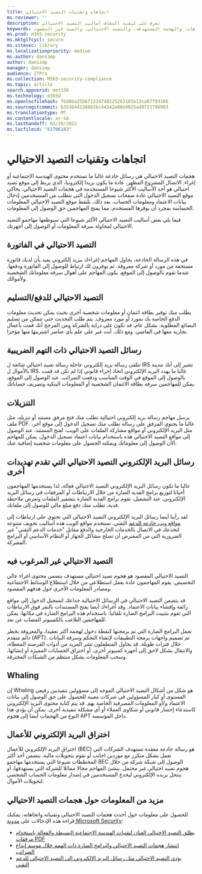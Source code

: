 ```yaml
---
title: اتجاهات وتقنيات التصيد الاحتيالي
ms.reviewer: ''
description: تعرف على كيفية اكتشاف أساليب التصيد الاحتيالي
keywords: الأمان، والبرامج الضارة، والتصيد الاحتيالي، والمعلومات، والتصيد الاحتيالي، والهندسة الاجتماعية، والحماية، والحماية، والاتجاهات، والهجمة المستهدفة، والتصيد الاحتيالي، والصيد غير المقصود
ms.prod: m365-security
ms.mktglfcycl: secure
ms.sitesec: library
ms.localizationpriority: medium
ms.author: dansimp
author: dansimp
manager: dansimp
audience: ITPro
ms.collection: M365-security-compliance
ms.topic: article
search.appverid: met150
ms.technology: m365d
ms.openlocfilehash: fbd86a25b6f1224748225263103e13ca07f93166
ms.sourcegitcommit: b3530441288b2bc44342e00e9025a49721796903
ms.translationtype: MT
ms.contentlocale: ar-SA
ms.lasthandoff: 03/20/2022
ms.locfileid: "63706183"
---
```

# <a name="phishing-trends-and-techniques"></a>اتجاهات وتقنيات التصيد الاحتيالي

هجمات التصيد الاحتيالي هي رسائل خادعة غالبا ما تستخدم محتوى الهندسة الاجتماعية أو إغراء. الاتصال المشروع المظهر، عادة ما يكون بريدا إلكترونيا، الذي يربط إلى موقع تصيد احتيالي هو أحد الأساليب الأكثر شيوعا المستخدمة في هجمات التصيد الاحتيالي. يحاكي موقع التصيد الاحتيالي عادة صفحات تسجيل الدخول التي تتطلب من المستخدمين إدخال بيانات الاعتماد ومعلومات الحساب. بعد ذلك، يلتقط موقع التصيد الاحتيالي المعلومات الحساسة بمجرد أن يوفرها المستخدم، مما يمنح المهاجمين حق الوصول إلى المعلومات.

فيما يلي بعض أساليب التصيد الاحتيالي الأكثر شيوعا التي سيوظفها مهاجمو التصيد الاحتيالي لمحاولة سرقة المعلومات أو الوصول إلى أجهزتك.

## <a name="invoice-phishing"></a>التصيد الاحتيالي في الفاتورة

في هذه الرسالة الخادعة، يحاول المهاجم إغراءك ببريد إلكتروني يفيد بأن لديك فاتورة مستحقة من مورد أو شركة معروفة. ثم يوفرون لك ارتباط للوصول إلى الفاتورة ودفعها. عندما تقوم بالوصول إلى الموقع، يكون المهاجم على أهوال سرقة معلوماتك الشخصية ولأموالك.

## <a name="paymentdelivery-scam"></a>التصيد الاحتيالي للدفع/التسليم

يطلب منك توفير بطاقة ائتمان أو معلومات شخصية أخرى بحيث يمكن تحديث معلومات الدفع الخاصة بك بمورد أو مورد معروف. يتم طلب التحديث حتى تتمكن من تسليم البضائع المطلوبة. بشكل عام، قد تكون على دراية بالشركة ومن المرجح أنك قمت بأعمال تجارية معها في الماضي. ومع ذلك، أنت غير على علم بأي عناصر اشتريتها منها مؤخرا.

## <a name="tax-themed-phishing-scams"></a>رسائل التصيد الاحتيالي ذات التهم الضريبية

تتلقى رسالة بريد إلكتروني عاجلة رسالة تصيد احتيالي شائعة ل IRS تشير إلى أنك مدينة بالأموال ل IRS. غالبا ما يهدد البريد الإلكتروني اتخاذ إجراء قانوني إذا لم تكن قد قمت بالوصول إلى الموقع في الوقت المناسب ودفعت الضرائب. عند الوصول إلى الموقع، يمكن للمهاجمين سرقة بطاقة الائتمان الشخصية أو المعلومات البنكية وتصريف حساباتك.

## <a name="downloads"></a>التنزيلات

يرسل مهاجم رسالة بريد إلكتروني احتيالية تطلب منك فتح مرفق مستند أو تنزيله، مثل ملف PDF. غالبا ما يحتوي المرفق على رسالة تطلب منك تسجيل الدخول إلى موقع آخر، مثل البريد الإلكتروني أو مواقع مشاركة الملفات على الويب، لفتح المستند. عند الوصول إلى مواقع التصيد الاحتيالي هذه باستخدام بيانات اعتماد تسجيل الدخول، يمكن للمهاجم الآن الوصول إلى معلوماتك ويمكنه الحصول على معلومات شخصية إضافية عنك.

## <a name="phishing-emails-that-deliver-other-threats"></a>رسائل البريد الإلكتروني التصيد الاحتيالي التي تقدم تهديدات أخرى

غالبا ما تكون رسائل البريد الإلكتروني التصيد الاحتيالي فعالة، لذا يستخدمها المهاجمون أحيانا لتوزيع برامج الفدية الضارة من خلال الارتباطات أو المرفقات في رسائل البريد الإلكتروني.[](/security/compass/human-operated-ransomware) عند التشغيل، تقوم برامج الفدية الضارة بتشفير الملفات وتعرض ملاحظة فدية، تطلب منك دفع مبلغ مالي للوصول إلى ملفاتك.

لقد رأينا أيضا رسائل البريد الإلكتروني التصيد الاحتيالي التي تحتوي على ارتباطات إلى [مواقع ويب خادعة للدعم](support-scams.md) التقني. تستخدم مواقع الويب هذه أساليب تخويف متنوعة لتخدعك في الاتصال بالخدمات الخارجية والدفع مقابل "خدمات الدعم التقني" غير الضرورية التي من المفترض أن تصلح مشاكل الجهاز أو النظام الأساسي أو البرامج المفبركة.

## <a name="spear-phishing"></a>التصيد الاحتيالي غير المرغوب فيه

التصيد الاحتيالي المقصود هو هجوم تصيد احتيالي مستهدف يتضمن محتوى اغراء عالي التخصيص. يقوم المهاجمون عادة بعمل استطلاعي من خلال استطلاع الوسائط الاجتماعية ومصادر المعلومات الأخرى حول هدفهم المقصود.

قد يتضمن التصيد الاحتيالي في الرسائل الاحتيالية خداعك لتسجيل الدخول إلى مواقع زائفة وإفشاء بيانات الاعتماد. وقد أغراءك أيضا بفتح المستندات بالنقر فوق الارتباطات التي تقوم بتثبيت البرامج الضارة تلقائيا. باستخدام هذه البرامج الضارة في مكانها، يمكن للمهاجمين التلاعب بالكمبيوتر المصاب عن بعد.

تعمل البرامج الضارة التي تم برمجتها كنقطة دخول لهجمة أكثر تعقيدا، والمعروفة بخطر دائم متقدم (APT). تم تصميم واجهات برمجة التطبيقات لإنشاء التحكم وسرقة البيانات خلال فترات طويلة. قد يحاول المتطفلون نشر المزيد من أدوات القرصنة المغطاة، والانتقال بشكل لاحق إلى أجهزة كمبيوتر أخرى، أو اختراق الحسابات المميزة أو إنشائها، وسحب المعلومات بشكل منتظم من الشبكات المخترقة.

## <a name="whaling"></a>Whaling

إن Whaling هو شكل من أشكال التصيد الاحتيالي الموجه إلى مسؤولين تنفيذيين رفيعي المستوى أو كبار المسؤولين في شركات معينة للحصول على حق الوصول إلى بيانات الاعتماد و/أو المعلومات المصرفية الخاصة بهم. قد يتم كتابة محتوى البريد الإلكتروني كاستدعاء إحضار قانوني أو شكاوى العملاء أو أي مشكلة تنفيذية أخرى. يمكن أن يؤدي هذا النوع من الهجمات أيضا إلى هجوم APT داخل المؤسسة.

## <a name="business-email-compromise"></a>اختراق البريد الإلكتروني للأعمال

اختراق البريد الإلكتروني للأعمال (BEC) هو رسالة خادعة معقدة تستهدف الشركات التي تعمل بشكل متكرر مع موردين اجانب أو تقوم بتحويلات مالية. يتضمن أحد أكثر المخططات شيوعا التي يستخدمها مهاجمو BEC الوصول إلى شبكة شركة من خلال هجوم تصيد احتيالي غير محتمل. ينشئ المهاجم مجالا مماثلا للشركة التي يستهدفها، أو ينتحل بريده الإلكتروني ليخدع المستخدمين في إصدار معلومات الحساب الشخصي لتحويلات الأموال.

## <a name="more-information-about-phishing-attacks"></a>مزيد من المعلومات حول هجمات التصيد الاحتيالي

للحصول على معلومات حول أحدث هجمات التصيد الاحتيالي وتقنياته واتجاهاته، يمكنك قراءة هذه الإدخالات على [مدونة Microsoft Security](https://www.microsoft.com/security/blog/product/windows/):

- [يطلق التصيد الاحتيالي العنان لتقنيات الهندسة الاجتماعية البسيطة والفعالة باستخدام مرفقات PDF](https://cloudblogs.microsoft.com/microsoftsecure/2017/01/26/phishers-unleash-simple-but-effective-social-engineering-techniques-using-pdf-attachments/?source=mmpc)
- [انتشار هجمات التصيد الاحتيالي والبرامج الضارة ذات الهمم خلال موسم إيداع الضرائب](https://cloudblogs.microsoft.com/microsoftsecure/2017/03/20/tax-themed-phishing-and-malware-attacks-proliferate-during-the-tax-filing-season/?source=mmpc)
- [يؤدي التصيد الاحتيالي مثل رسائل البريد الإلكتروني إلى التصيد الاحتيالي للدعم التقني](https://cloudblogs.microsoft.com/microsoftsecure/2017/08/07/links-in-phishing-like-emails-lead-to-tech-support-scam/?source=mmpc)
